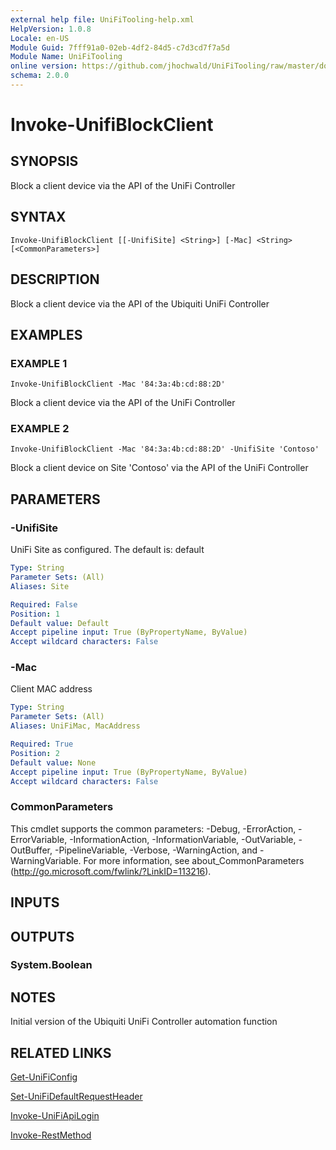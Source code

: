 ```yaml
---
external help file: UniFiTooling-help.xml
HelpVersion: 1.0.8
Locale: en-US
Module Guid: 7fff91a0-02eb-4df2-84d5-c7d3cd7f7a5d
Module Name: UniFiTooling
online version: https://github.com/jhochwald/UniFiTooling/raw/master/docs/Invoke-UnifiBlockClient.md
schema: 2.0.0
---
```


# Invoke-UnifiBlockClient

## SYNOPSIS
Block a client device via the API of the UniFi Controller

## SYNTAX

```
Invoke-UnifiBlockClient [[-UnifiSite] <String>] [-Mac] <String> [<CommonParameters>]
```

## DESCRIPTION
Block a client device via the API of the Ubiquiti UniFi Controller

## EXAMPLES

### EXAMPLE 1
```
Invoke-UnifiBlockClient -Mac '84:3a:4b:cd:88:2D'
```

Block a client device via the API of the UniFi Controller

### EXAMPLE 2
```
Invoke-UnifiBlockClient -Mac '84:3a:4b:cd:88:2D' -UnifiSite 'Contoso'
```

Block a client device on Site 'Contoso' via the API of the UniFi Controller

## PARAMETERS

### -UnifiSite
UniFi Site as configured.
The default is: default

```yaml
Type: String
Parameter Sets: (All)
Aliases: Site

Required: False
Position: 1
Default value: Default
Accept pipeline input: True (ByPropertyName, ByValue)
Accept wildcard characters: False
```

### -Mac
Client MAC address

```yaml
Type: String
Parameter Sets: (All)
Aliases: UniFiMac, MacAddress

Required: True
Position: 2
Default value: None
Accept pipeline input: True (ByPropertyName, ByValue)
Accept wildcard characters: False
```

### CommonParameters
This cmdlet supports the common parameters: -Debug, -ErrorAction, -ErrorVariable, -InformationAction, -InformationVariable, -OutVariable, -OutBuffer, -PipelineVariable, -Verbose, -WarningAction, and -WarningVariable.
For more information, see about_CommonParameters (http://go.microsoft.com/fwlink/?LinkID=113216).

## INPUTS

## OUTPUTS

### System.Boolean
## NOTES
Initial version of the Ubiquiti UniFi Controller automation function

## RELATED LINKS

[Get-UniFiConfig]()

[Set-UniFiDefaultRequestHeader]()

[Invoke-UniFiApiLogin]()

[Invoke-RestMethod]()

